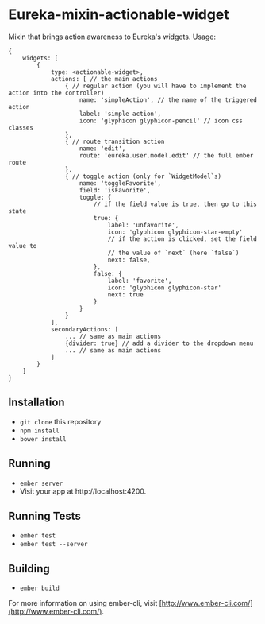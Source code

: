 # Eureka-mixin-actionable-widget

Mixin that brings action awareness to Eureka's widgets. Usage:

    {
        widgets: [
            {
                type: <actionable-widget>,
                actions: [ // the main actions
                    { // regular action (you will have to implement the action into the controller)
                        name: 'simpleAction', // the name of the triggered action
                        label: 'simple action',
                        icon: 'glyphicon glyphicon-pencil' // icon css classes
                    },
                    { // route transition action
                        name: 'edit',
                        route: 'eureka.user.model.edit' // the full ember route
                    },
                    { // toggle action (only for `WidgetModel`s)
                        name: 'toggleFavorite',
                        field: 'isFavorite',
                        toggle: {
                            // if the field value is true, then go to this state
                            true: {
                                label: 'unfavorite',
                                icon: 'glyphicon glyphicon-star-empty'
                                // if the action is clicked, set the field value to
                                // the value of `next` (here `false`)
                                next: false,
                            },
                            false: {
                                label: 'favorite',
                                icon: 'glyphicon glyphicon-star'
                                next: true
                            }
                        }
                    }
                ],
                secondaryActions: [
                    ... // same as main actions
                    {divider: true} // add a divider to the dropdown menu
                    ... // same as main actions
                ]
            }
        ]
    }

## Installation

* `git clone` this repository
* `npm install`
* `bower install`

## Running

* `ember server`
* Visit your app at http://localhost:4200.

## Running Tests

* `ember test`
* `ember test --server`

## Building

* `ember build`

For more information on using ember-cli, visit [http://www.ember-cli.com/](http://www.ember-cli.com/).
